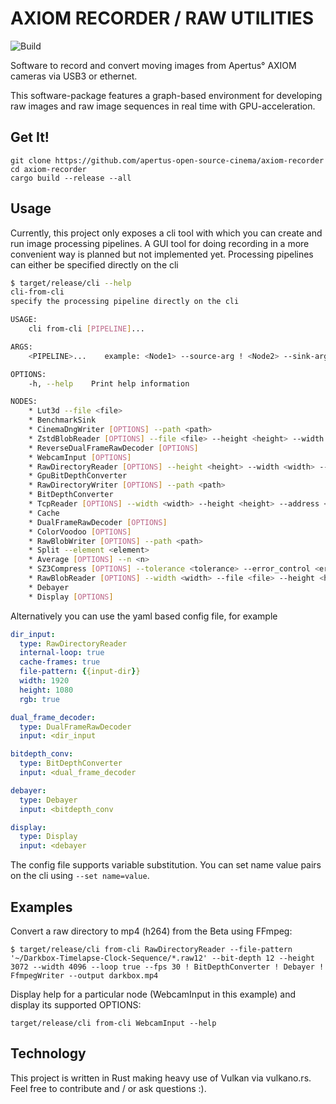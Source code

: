 # AXIOM RECORDER / RAW UTILITIES
![Build](https://github.com/apertus-open-source-cinema/axiom-recorder/workflows/Build/badge.svg)

Software to record and convert moving images from Apertus° AXIOM cameras via USB3 or ethernet.

This software-package features a graph-based environment for developing raw images and raw image sequences
in real time with GPU-acceleration.

## Get It!
```shell script
git clone https://github.com/apertus-open-source-cinema/axiom-recorder
cd axiom-recorder
cargo build --release --all
```

## Usage
Currently, this project only exposes a cli tool with which you can create and run image processing pipelines.
A GUI tool for doing recording in a more convenient way is planned but not implemented yet.
Processing pipelines can either be specified directly on the cli

```sh
$ target/release/cli --help
cli-from-cli
specify the processing pipeline directly on the cli

USAGE:
    cli from-cli [PIPELINE]...

ARGS:
    <PIPELINE>...    example: <Node1> --source-arg ! <Node2> --sink-arg

OPTIONS:
    -h, --help    Print help information

NODES:
    * Lut3d --file <file>
    * BenchmarkSink
    * CinemaDngWriter [OPTIONS] --path <path>
    * ZstdBlobReader [OPTIONS] --file <file> --height <height> --width <width>
    * ReverseDualFrameRawDecoder [OPTIONS]
    * WebcamInput [OPTIONS]
    * RawDirectoryReader [OPTIONS] --height <height> --width <width> --file-pattern <file-pattern>
    * GpuBitDepthConverter
    * RawDirectoryWriter [OPTIONS] --path <path>
    * BitDepthConverter
    * TcpReader [OPTIONS] --width <width> --height <height> --address <address>
    * Cache
    * DualFrameRawDecoder [OPTIONS]
    * ColorVoodoo [OPTIONS]
    * RawBlobWriter [OPTIONS] --path <path>
    * Split --element <element>
    * Average [OPTIONS] --n <n>
    * SZ3Compress [OPTIONS] --tolerance <tolerance> --error_control <error_control> --data_type <data_type>
    * RawBlobReader [OPTIONS] --width <width> --file <file> --height <height>
    * Debayer
    * Display [OPTIONS]
```
Alternatively you can use the yaml based config file, for example
```yaml
dir_input:
  type: RawDirectoryReader
  internal-loop: true
  cache-frames: true
  file-pattern: {{input-dir}}
  width: 1920
  height: 1080
  rgb: true

dual_frame_decoder:
  type: DualFrameRawDecoder
  input: <dir_input

bitdepth_conv:
  type: BitDepthConverter
  input: <dual_frame_decoder

debayer:
  type: Debayer
  input: <bitdepth_conv

display:
  type: Display
  input: <debayer
```
The config file supports variable substitution. You can set name value pairs on the cli using `--set name=value`.

## Examples

Convert a raw directory to mp4 (h264) from the Beta using FFmpeg:
```shell
$ target/release/cli from-cli RawDirectoryReader --file-pattern '~/Darkbox-Timelapse-Clock-Sequence/*.raw12' --bit-depth 12 --height 3072 --width 4096 --loop true --fps 30 ! BitDepthConverter ! Debayer ! FfmpegWriter --output darkbox.mp4
```

Display help for a particular node (WebcamInput in this example) and display its supported OPTIONS:
```shell
target/release/cli from-cli WebcamInput --help
```

## Technology

This project is written in Rust making heavy use of Vulkan via vulkano.rs.
Feel free to contribute and / or ask questions :).
